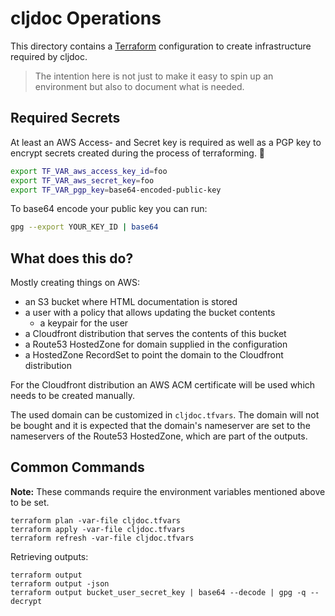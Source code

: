 # cljdoc Operations

This directory contains a [Terraform](https://www.terraform.io/)
configuration to create infrastructure required by cljdoc.

> The intention here is not just to make it easy to spin up an
> environment but also to document what is needed.

## Required Secrets

At least an AWS Access- and Secret key is required as well as a PGP key to
encrypt secrets created during the process of terraforming. 🙂

```bash
export TF_VAR_aws_access_key_id=foo
export TF_VAR_aws_secret_key=foo
export TF_VAR_pgp_key=base64-encoded-public-key
```

To base64 encode your public key you can run:

```bash
gpg --export YOUR_KEY_ID | base64
```

## What does this do?

Mostly creating things on AWS:

- an S3 bucket where HTML documentation is stored
- a user with a policy that allows updating the bucket contents
  - a keypair for the user
- a Cloudfront distribution that serves the contents of this bucket
- a Route53 HostedZone for domain supplied in the configuration
- a HostedZone RecordSet to point the domain to the Cloudfront distribution

For the Cloudfront distribution an AWS ACM certificate will be used which needs to be created manually.

The used domain can be customized in `cljdoc.tfvars`. The domain will
not be bought and it is expected that the domain's nameserver are set
to the nameservers of the Route53 HostedZone, which are part of the outputs.

## Common Commands

**Note:** These commands require the environment variables mentioned above to be set.

```
terraform plan -var-file cljdoc.tfvars
terraform apply -var-file cljdoc.tfvars
terraform refresh -var-file cljdoc.tfvars
```

Retrieving outputs:
```
terraform output
terraform output -json
terraform output bucket_user_secret_key | base64 --decode | gpg -q --decrypt
```
